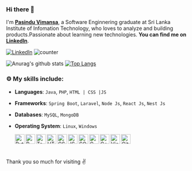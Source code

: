### Hi there 👋

<!--
**infinitecoder96/infinitecoder96** is a ✨ _special_ ✨ repository because its `README.md` (this file) appears on your GitHub profile.
-->
I'm **[Pasindu Vimansa](https://www.linkedin.com/in/infinitecoder/)**, a Software Enginnering graduate at Sri Lanka Institute of Infomation Technology, who loves to analyze and building products.Passionate about learning new technologies. **You can find me on [LinkedIn](https://www.linkedin.com/in/infinitecoder/)**.

 [![LinkedIn](https://img.shields.io/static/v1.svg?label=LinkedIn&message=@infinitecoder&logo=linkedin&style=flat&color=blue)](https://www.linkedin.com/in/infinitecoder/)
![counter](https://enkiasrb67blg9y.m.pipedream.net)

![Anurag's github stats](https://github-readme-stats.vercel.app/api?username=infinitecoder96&show_icons=true&theme=radical)
[![Top Langs](https://github-readme-stats.vercel.app/api/top-langs/?username=infinitecoder96&layout=compact&theme=radical)](https://github.com/infinitecoder96/github-readme-stats)
### :gear: My skills include:

- **Languages**: `Java`, `PHP`, `HTML | CSS |JS`

- **Frameworks**: `Spring Boot`, `Laravel`, `Node Js`, `React Js`, `Nest Js`

- **Databases**: `MySQL`, `MongoDB`

- **Operating System**: `Linux`, `Windows`


  <img align="left" alt="Python" height="26px" src="https://img.icons8.com/color/48/000000/python.png" />
  <img align="left" alt="R" height ="26px" src="https://github.com/infinitecoder96/Final-Project-R/blob/master/images/download.png"/>
  <img align="left" alt="Tableau" height="26px" src="https://img.icons8.com/color/48/000000/tableau-software.png" />
  <img align="left" alt="HTML" height="26px" src="https://img.icons8.com/color/48/000000/html-5.png" />
  <img align="left" alt="CSS" height="26px" src="https://img.icons8.com/color/48/000000/css3.png" />
  <img align="left" alt="JS" height="26px" src="https://img.icons8.com/color/48/000000/javascript.png" />
  <img align="left" alt="SQL" height="26px" src="https://img.icons8.com/color/48/000000/sql.png" />
  <img align="left" alt="C" height="26px" src="https://img.icons8.com/color/48/000000/c-programming.png" />
  <img align="left" alt="C++" height="26px" src="https://img.icons8.com/color/48/000000/c-plus-plus-logo.png" />
  <img align="left" alt="Visual Studio Code" height="26px" src="https://img.icons8.com/color/48/000000/visual-studio-code-2019.png" />
  <img align="left" alt="Github" height="26px" src="https://img.icons8.com/color/48/000000/github.png" />



<br />
<br />

<br />
 

Thank you so much for visiting  :v:
